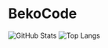 # BekoCode
![GitHub Stats](https://github-readme-stats.vercel.app/api?username=BekoCode&show_icons=true)
![Top Langs](https://github-readme-stats.vercel.app/api/top-langs/?username=BekoCode&layout=compact)
